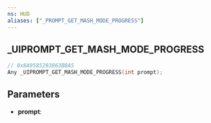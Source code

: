 ```yaml
---
ns: HUD
aliases: ["_PROMPT_GET_MASH_MODE_PROGRESS"]
---
```

## _UIPROMPT_GET_MASH_MODE_PROGRESS

```c
// 0x8A9585293863B8A5
Any _UIPROMPT_GET_MASH_MODE_PROGRESS(int prompt);
```

## Parameters
* **prompt**:
